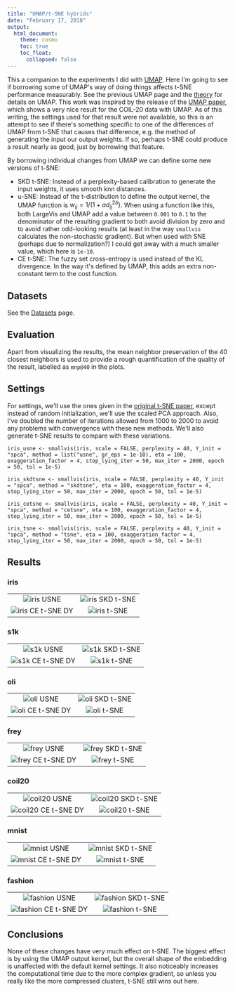 ```yaml
---
title: "UMAP/t-SNE hybrids"
date: "February 17, 2018"
output:
  html_document:
    theme: cosmo
    toc: true
    toc_float:
      collapsed: false
---
```


This a companion to the experiments I did with 
[UMAP](https://jlmelville.github.io/smallvis/umap.html). Here I'm going to see
if borrowing some of UMAP's way of doing things affects t-SNE performance
measurably. See the previous UMAP page and the 
[theory](https://jlmelville.github.io/smallvis/theory.html) for details on UMAP.
This work was inspired by the release of the 
[UMAP paper](https://arxiv.org/abs/1802.03426), which shows a very nice result
for the COIL-20 data with UMAP. As of this writing, the settings used for that
result were not available, so this is an attempt to see if there's something
specific to one of the differences of UMAP from t-SNE that causes that 
difference, e.g. the method of generating the input our output weights. If so,
perhaps t-SNE could produce a result nearly as good, just by borrowing that 
feature.

By borrowing individual changes from UMAP we can define some new versions of 
t-SNE:

* SKD t-SNE: Instead of a perplexity-based calibration to generate the input 
weights, it uses smooth knn distances.
* u-SNE: Instead of the t-distribution to define the output kernel, the UMAP
function is $w_{ij} = 1 / \left(1 + ad_{ij}^{2b}\right)$. When using a function
like this, both LargeVis and UMAP add a value between `0.001` to `0.1` to the 
denominator of the resulting gradient to both avoid division by zero 
and to avoid rather odd-looking results (at least in the way `smallvis` 
calculates the non-stochastic gradient). But when used with SNE (perhaps due
to normalization?) I could get away with a much smaller value, which here
is `1e-10`.
* CE t-SNE: The fuzzy set cross-entropy is used instead of the KL divergence. 
In the way it's defined by UMAP, this adds an extra non-constant term to the 
cost function.

## Datasets

See the [Datasets](https://jlmelville.github.io/smallvis/datasets.html) page.

## Evaluation

Apart from visualizing the results, the mean neighbor preservation of the
40 closest neighbors is used to provide a rough quantification of the quality
of the result, labelled as `mnp@40` in the plots.

## Settings

For settings, we'll use the ones given in the 
[original t-SNE paper](http://www.jmlr.org/papers/v9/vandermaaten08a.html), 
except instead of random initialization, we'll use the scaled PCA approach. Also,
I've doubled the number of iterations allowed from 1000 to 2000 to avoid any
problems with convergence with these new methods. We'll also generate t-SNE 
results to compare with these variations.

```
iris_usne <- smallvis(iris, scale = FALSE, perplexity = 40, Y_init = "spca", method = list("usne", gr_eps = 1e-10), eta = 100, exaggeration_factor = 4, stop_lying_iter = 50, max_iter = 2000, epoch = 50, tol = 1e-5)

iris_skdtsne <- smallvis(iris, scale = FALSE, perplexity = 40, Y_init = "spca", method = "skdtsne", eta = 100, exaggeration_factor = 4, stop_lying_iter = 50, max_iter = 2000, epoch = 50, tol = 1e-5)

iris_cetsne <- smallvis(iris, scale = FALSE, perplexity = 40, Y_init = "spca", method = "cetsne", eta = 100, exaggeration_factor = 4, stop_lying_iter = 50, max_iter = 2000, epoch = 50, tol = 1e-5)

iris_tsne <- smallvis(iris, scale = FALSE, perplexity = 40, Y_init = "spca", method = "tsne", eta = 100, exaggeration_factor = 4, stop_lying_iter = 50, max_iter = 2000, epoch = 50, tol = 1e-5)
```

## Results


### iris

|                             |                           |
:----------------------------:|:--------------------------:
![iris USNE](../img/umaptsne/iris_usne.png)|![iris SKD t-SNE](../img/umaptsne/iris_skdtsne.png)
![iris CE t-SNE DY](../img/umaptsne/iris_cetsne.png)|![iris t-SNE](../img/umaptsne/iris_tsne.png)

### s1k

|                             |                           |
:----------------------------:|:--------------------------:
![s1k USNE](../img/umaptsne/s1k_usne.png)|![s1k SKD t-SNE](../img/umaptsne/s1k_skdtsne.png)
![s1k CE t-SNE DY](../img/umaptsne/s1k_cetsne.png)|![s1k t-SNE](../img/umaptsne/s1k_tsne.png)

### oli

|                             |                           |
:----------------------------:|:--------------------------:
![oli USNE](../img/umaptsne/oli_usne.png)|![oli SKD t-SNE](../img/umaptsne/oli_skdtsne.png)
![oli CE t-SNE DY](../img/umaptsne/oli_cetsne.png)|![oli t-SNE](../img/umaptsne/oli_tsne.png)


### frey

|                             |                           |
:----------------------------:|:--------------------------:
![frey USNE](../img/umaptsne/frey_usne.png)|![frey SKD t-SNE](../img/umaptsne/frey_skdtsne.png)
![frey CE t-SNE DY](../img/umaptsne/frey_cetsne.png)|![frey t-SNE](../img/umaptsne/frey_tsne.png)

### coil20

|                             |                           |
:----------------------------:|:--------------------------:
![coil20 USNE](../img/umaptsne/coil20_usne.png)|![coil20 SKD t-SNE](../img/umaptsne/coil20_skdtsne.png)
![coil20 CE t-SNE DY](../img/umaptsne/coil20_cetsne.png)|![coil20 t-SNE](../img/umaptsne/coil20_tsne.png)

### mnist

|                             |                           |
:----------------------------:|:--------------------------:
![mnist USNE](../img/umaptsne/mnist_usne.png)|![mnist SKD t-SNE](../img/umaptsne/mnist_skdtsne.png)
![mnist CE t-SNE DY](../img/umaptsne/mnist_cetsne.png)|![mnist t-SNE](../img/umaptsne/mnist_tsne.png)

### fashion

|                             |                           |
:----------------------------:|:--------------------------:
![fashion USNE](../img/umaptsne/fashion_usne.png)|![fashion SKD t-SNE](../img/umaptsne/fashion_skdtsne.png)
![fashion CE t-SNE DY](../img/umaptsne/fashion_cetsne.png)|![fashion t-SNE](../img/umaptsne/fashion_tsne.png)

## Conclusions

None of these changes have very much effect on t-SNE. The biggest effect is by
using the UMAP output kernel, but the overall shape of the embedding is 
unaffected with the default kernel settings. It also noticeably increases the
computational time due to the more complex gradient, so unless you really like
the more compressed clusters, t-SNE still wins out here.
